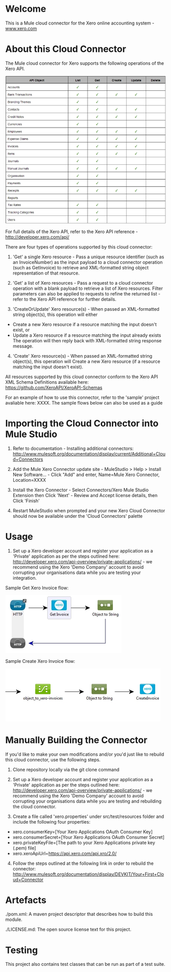 Welcome
=======
This is a Mule cloud connector for the Xero online accounting system - www.xero.com

About this Cloud Connector
==========================
The Mule cloud connector for Xero supports the following operations of the Xero API.

![Xero API Support](/doc/APISupportTable.jpg)

For full details of the Xero API, refer to the Xero API reference - http://developer.xero.com/api/

There are four types of operations supported by this cloud connector:

1. 'Get' a single Xero resource - Pass a unique resource identifier (such as an InvoiceNumber) as the input payload to a cloud connector operation (such as GetInvoice) to retrieve and XML-formatted string object representation of that resource.

2. 'Get' a list of Xero resources - Pass a request to a cloud connector operation with a blank payload to retrieve a list of Xero resources. Filter parameters can also be applied to requests to refine the returned list - refer to the Xero API reference for further details.

3. 'CreateOrUpdate' Xero resource(s) - When passed an XML-formatted string object(s), this operation will either 
  - Create a new Xero resource if a resource matching the input doesn't exist, or 
  - Update a Xero resource if a resource matching the input already exists 
The operation will then reply back with XML-formatted string response message.

4. 'Create' Xero resource(s) - When passed an XML-formatted string object(s), this operation will Create a new Xero resource (if a resource matching the input doesn't exist).

All resources supported by this cloud connector conform to the Xero API XML Schema Definitions available here: https://github.com/XeroAPI/XeroAPI-Schemas

For an example of how to use this connector, refer to the 'sample' project avaliable here: XXXX. The sample flows below can also be used as a guide

Importing the Cloud Connector into Mule Studio
==============================================
1. Refer to documentation - Installing additional connectors: 
http://www.mulesoft.org/documentation/display/current/Additional+Cloud+Connectors

2. Add the Mule Xero Connector update site - MuleStudio > Help > Install New Software... - Click "Add" and enter, Name=Mule Xero Connector, Location=XXXX

3. Install the Xero Connector - Select Connectors/Xero Mule Studio Extension then Click 'Next' - Review and Accept license details, then Click 'Finish'

4. Restart MuleStudio when prompted and your new Xero Cloud Connector should now be available under the 'Cloud Connectors' palette

Usage
=====
1. Set up a Xero developer account and register your application as a 'Private' application as per the steps outlined here:
http://developer.xero.com/api-overview/private-applications/ - we recommend using the Xero 'Demo Company' account to avoid corrupting your organisations data while you are testing your integration.

Sample Get Xero Invoice flow:

![Sample Get Xero Invoice flow](/sample/img/XeroGetInvoiceSample.jpg)

Sample Create Xero Invoice flow:

![Sample Create Xero Invoice flow](/sample/img/XeroCreateInvoiceSample.jpg)

Manually Building the Connector
===============================
If you'd like to make your own modifications and/or you'd just like to rebuild this cloud connector, use the following steps.

1. Clone repository locally via the git clone command

2. Set up a Xero developer account and register your application as a 'Private' application as per the steps outlined here:
http://developer.xero.com/api-overview/private-applications/ - we recommend using the Xero 'Demo Company' account 
to avoid corrupting your organisations data while you are testing and rebuilding the cloud connector.

3. Create a file called 'xero.properties' under src/test/resources folder and include the following four properties:  
  - xero.consumerKey=[Your Xero Applications OAuth Consumer Key]
  - xero.consumerSecret=[Your Xero Applications OAuth Consumer Secret]
  - xero.privateKeyFile=[The path to your Xero Applications private key (.pem) file]
  - xero.xeroApiUrl=https://api.xero.com/api.xro/2.0/

4. Follow the steps outlined at the following link in order to rebuild the connector:
http://www.mulesoft.org/documentation/display/DEVKIT/Your+First+Cloud+Connector

Artefacts
=========
./pom.xml: A maven project descriptor that describes how to build this module.

./LICENSE.md: The open source license text for this project.

Testing
=======
This project also contains test classes that can be run as part of a test suite.
